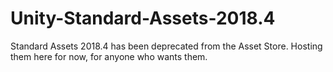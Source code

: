 # Unity-Standard-Assets-2018.4

Standard Assets 2018.4 has been deprecated from the Asset Store. Hosting them here for now, for anyone who wants them.
